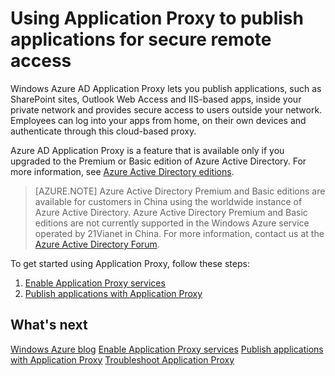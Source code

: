 <properties
	pageTitle="Using Application Proxy to publish applications for secure remote access"
	description="A topic that explains how to publish applications, such as SharePoint sites, Outlook Web Access and IIS-based apps, inside your private network and provides secure access to users outside your network."
	services="active-directory"
	documentationCenter=""
	authors="rkarlin"
	manager="msStevenPo"
	editor=""/>

<tags
	ms.service="active-directory"
	ms.date="09/09/2015"
	wacn.date=""/>


# Using Application Proxy to publish applications for secure remote access

Windows Azure AD Application Proxy lets you publish applications, such as SharePoint sites, Outlook Web Access and IIS-based apps, inside your private network and provides secure access to users outside your network. Employees can log into your apps from home, on their own devices and authenticate through this cloud-based proxy.

Azure AD Application Proxy is a feature that is available only if you upgraded to the Premium or Basic edition of Azure Active Directory. For more information, see [Azure Active Directory editions](/documentation/articles/active-directory-editions).

> [AZURE.NOTE]
Azure Active Directory Premium and Basic editions are available for customers in China using the worldwide instance of Azure Active Directory. Azure Active Directory Premium and Basic editions are not currently supported in the Windows Azure service operated by 21Vianet in China. For more information, contact us at the [Azure Active Directory Forum](http://feedback.azure.com/forums/169401-azure-active-directory).

To get started using Application Proxy, follow these steps:
1. [Enable Application Proxy services](https://msdn.microsoft.com/zh-cn/library/azure/dn768214.aspx)
2. [Publish applications with Application Proxy](https://msdn.microsoft.com/zh-cn/library/azure/dn768220.aspx)

## What's next

[Windows Azure blog](http://azure.microsoft.com/blog/)
[Enable Application Proxy services](https://msdn.microsoft.com/zh-cn/library/azure/dn768214.aspx)
[Publish applications with Application Proxy](https://msdn.microsoft.com/zh-cn/library/azure/dn768220.aspx)
[Troubleshoot Application Proxy](https://msdn.microsoft.com/zh-cn/library/azure/dn768218.aspx)
